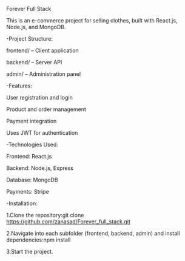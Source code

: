 Forever Full Stack

This is an e-commerce project for selling clothes, built with React.js, Node.js, and MongoDB.

-Project Structure:

frontend/ – Client application

backend/ – Server API

admin/ – Administration panel

-Features:

User registration and login

Product and order management

Payment integration

Uses JWT for authentication

-Technologies Used:

Frontend: React.js

Backend: Node.js, Express

Database: MongoDB

Payments: Stripe

-Installation:

1.Clone the repository:git clone https://github.com/zanasad/Forever_full_stack.git

2.Navigate into each subfolder (frontend, backend, admin) and install dependencies:npm install

3.Start the project.
